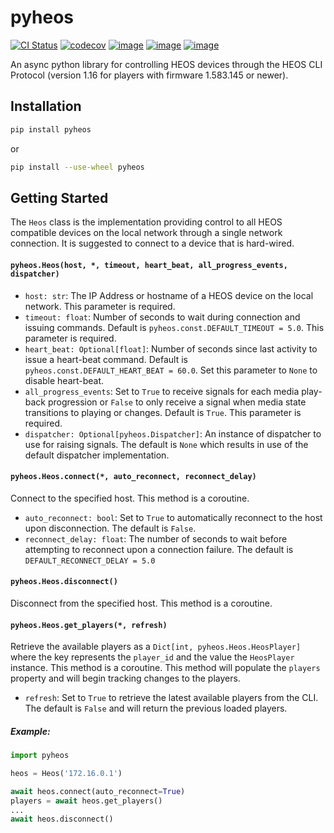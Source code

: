 # pyheos
[![CI Status](https://github.com/andrewsayre/pyheos/workflows/CI/badge.svg)](https://github.com/andrewsayre/pyheos/actions)
[![codecov](https://codecov.io/github/andrewsayre/pyheos/graph/badge.svg?token=PV4P3AN7Z1)](https://codecov.io/github/andrewsayre/pyheos)
[![image](https://img.shields.io/pypi/v/pyheos.svg)](https://pypi.org/project/pyheos/)
[![image](https://img.shields.io/pypi/pyversions/pyheos.svg)](https://pypi.org/project/pyheos/)
[![image](https://img.shields.io/pypi/l/pyheos.svg)](https://pypi.org/project/pyheos/)

An async python library for controlling HEOS devices through the HEOS CLI Protocol (version 1.16 for players with firmware 1.583.145 or newer).

## Installation
```bash
pip install pyheos
```
or
```bash
pip install --use-wheel pyheos
```

## Getting Started

The `Heos` class is the implementation providing control to all HEOS compatible devices on the local network through a single network connection.  It is suggested to connect to a device that is hard-wired.

#### `pyheos.Heos(host, *, timeout, heart_beat, all_progress_events, dispatcher)`
- `host: str`: The IP Address or hostname of a HEOS device on the local network. This parameter is required.
- `timeout: float`: Number of seconds to wait during connection and issuing commands. Default is `pyheos.const.DEFAULT_TIMEOUT = 5.0`.  This parameter is required.
- `heart_beat: Optional[float]`: Number of seconds since last activity to issue a heart-beat command. Default is `pyheos.const.DEFAULT_HEART_BEAT = 60.0`.  Set this parameter to `None` to disable heart-beat.
- `all_progress_events`: Set to `True` to receive signals for each media play-back progression or `False` to only receive a signal when media state transitions to playing or changes.  Default is `True`.  This parameter is required.
- `dispatcher: Optional[pyheos.Dispatcher]`: An instance of dispatcher to use for raising signals.  The default is `None` which results in use of the default dispatcher implementation.

#### `pyheos.Heos.connect(*, auto_reconnect, reconnect_delay)`

Connect to the specified host.  This method is a coroutine.
- `auto_reconnect: bool`: Set to `True` to automatically reconnect to the host upon disconnection.  The default is `False`.
- `reconnect_delay: float`: The number of seconds to wait before attempting to reconnect upon a connection failure. The default is `DEFAULT_RECONNECT_DELAY = 5.0`

#### `pyheos.Heos.disconnect()`

Disconnect from the specified host.  This method is a coroutine.

#### `pyheos.Heos.get_players(*, refresh)`

Retrieve the available players as a `Dict[int, pyheos.Heos.HeosPlayer]` where the key represents the `player_id` and the value the `HeosPlayer` instance.  This method is a coroutine.  This method will populate the `players` property and will begin tracking changes to the players.
- `refresh`: Set to `True` to retrieve the latest available players from the CLI. The default is `False` and will return the previous loaded players.

##### Example:
```python
import pyheos

heos = Heos('172.16.0.1')

await heos.connect(auto_reconnect=True)
players = await heos.get_players()
...
await heos.disconnect()
```
